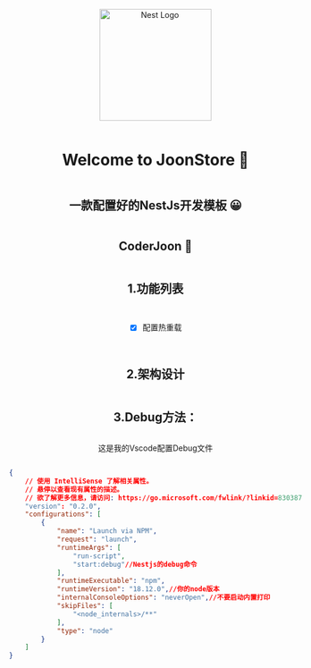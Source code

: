 <p align="center">
  <a href="http://nestjs.com/" target="blank"><img src="https://nestjs.com/img/logo-small.svg" width="200" alt="Nest Logo" /></a>
</p>
<div  class="box"  style="    display: flex;    justify-content: center;    align-items: center;    flex-direction: column; ">  <h1 align="center">Welcome to JoonStore 👋</h1> 
     <h2 align="center"> 一款配置好的NestJs开发模板  😀</h2> 
     <h2 align="center"> CoderJoon  🐂</h2>

## 1.功能列表

- [x] 配置热重载



## 2.架构设计





## 3.Debug方法：

这是我的Vscode配置Debug文件

````json
{
    // 使用 IntelliSense 了解相关属性。 
    // 悬停以查看现有属性的描述。
    // 欲了解更多信息，请访问: https://go.microsoft.com/fwlink/?linkid=830387
    "version": "0.2.0",
    "configurations": [
        {
            "name": "Launch via NPM",
            "request": "launch",
            "runtimeArgs": [
                "run-script",
                "start:debug"//Nestjs的debug命令
            ],
            "runtimeExecutable": "npm",
            "runtimeVersion": "18.12.0",//你的node版本
            "internalConsoleOptions": "neverOpen",//不要启动内置打印
            "skipFiles": [
                "<node_internals>/**"
            ],
            "type": "node"
        }
    ]
}
````

